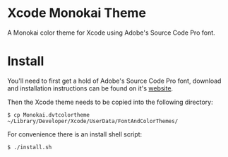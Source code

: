 Xcode Monokai Theme
===================

A Monokai color theme for Xcode using Adobe's Source Code Pro font.

Install
=======

You'll need to first get a hold of Adobe's Source Code Pro font, download and
installation instructions can be found on it's
[website](https://github.com/adobe-fonts/source-code-pro/).

Then the Xcode theme needs to be copied into the following directory:

```
$ cp Monokai.dvtcolortheme ~/Library/Developer/Xcode/UserData/FontAndColorThemes/
```

For convenience there is an install shell script:

```
$ ./install.sh
```
